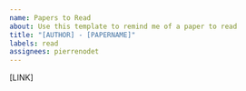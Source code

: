 ```yaml
---
name: Papers to Read
about: Use this template to remind me of a paper to read
title: "[AUTHOR] - [PAPERNAME]"
labels: read
assignees: pierrenodet
---
```


[LINK]
